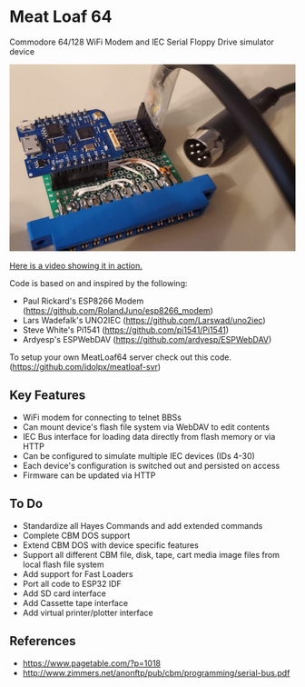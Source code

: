 # Meat Loaf 64

Commodore 64/128 WiFi Modem and IEC Serial Floppy Drive simulator device

![meatloaf64-device](docs/meatloaf64-device.jpg)

[Here is a video showing it in action.](https://youtu.be/q6IYi3TIGNI)

Code is based on and inspired by the following:
* Paul Rickard's ESP8266 Modem (https://github.com/RolandJuno/esp8266_modem) 
* Lars Wadefalk's UNO2IEC (https://github.com/Larswad/uno2iec)
* Steve White's Pi1541 (https://github.com/pi1541/Pi1541)
* Ardyesp's ESPWebDAV (https://github.com/ardyesp/ESPWebDAV)


To setup your own MeatLoaf64 server check out this code.
(https://github.com/idolpx/meatloaf-svr)


Key Features
------------

* WiFi modem for connecting to telnet BBSs
* Can mount device's flash file system via WebDAV to edit contents
* IEC Bus interface for loading data directly from flash memory or via HTTP
* Can be configured to simulate multiple IEC devices (IDs 4-30)
* Each device's configuration is switched out and persisted on access
* Firmware can be updated via HTTP


To Do
-----

* Standardize all Hayes Commands and add extended commands
* Complete CBM DOS support
* Extend CBM DOS with device specific features
* Support all different CBM file, disk, tape, cart media image files from local flash file system
* Add support for Fast Loaders
* Port all code to ESP32 IDF
* Add SD card interface
* Add Cassette tape interface
* Add virtual printer/plotter interface


References
----------

* https://www.pagetable.com/?p=1018
* http://www.zimmers.net/anonftp/pub/cbm/programming/serial-bus.pdf

